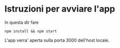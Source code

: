# Istruzioni per avviare l'app
In questa dir fare

`npm install && npm start`

L'app verra' aperta sulla porta 3000 dell'host locale.
